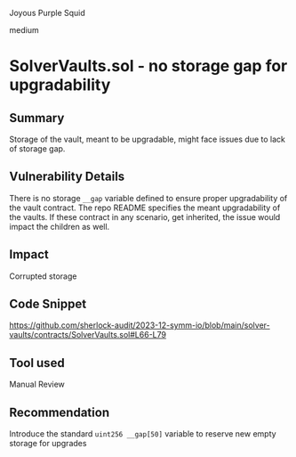 Joyous Purple Squid

medium

# SolverVaults.sol - no storage gap for upgradability

## Summary
Storage of the vault, meant to be upgradable, might face issues due to lack of storage gap.

## Vulnerability Details
There is no storage ``__gap`` variable defined to ensure proper upgradability of the vault contract. The repo README specifies the meant upgradability of the vaults.
If these contract in any scenario, get inherited, the issue would impact the children as well.

## Impact
Corrupted storage

## Code Snippet
https://github.com/sherlock-audit/2023-12-symm-io/blob/main/solver-vaults/contracts/SolverVaults.sol#L66-L79

## Tool used

Manual Review

## Recommendation
Introduce the standard ``uint256 __gap[50]`` variable to reserve new empty storage for  upgrades
